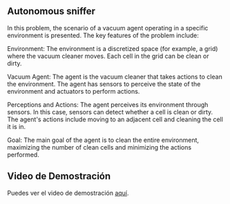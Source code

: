 ## Autonomous sniffer

In this problem, the scenario of a vacuum agent operating in a specific environment is presented. The key features of the problem include:

Environment: The environment is a discretized space (for example, a grid) where the vacuum cleaner moves. Each cell in the grid can be clean or dirty.

Vacuum Agent: The agent is the vacuum cleaner that takes actions to clean the environment. The agent has sensors to perceive the state of the environment and actuators to perform actions.

Perceptions and Actions: The agent perceives its environment through sensors. In this case, sensors can detect whether a cell is clean or dirty. The agent's actions include moving to an adjacent cell and cleaning the cell it is in.

Goal: The main goal of the agent is to clean the entire environment, maximizing the number of clean cells and minimizing the actions performed.

## Video de Demostración

Puedes ver el video de demostración [aquí](https://drive.google.com/file/d/1WJrpFAwe79OOnYIE7K6IzHeK8n79_Cdp/view?usp=sharing).